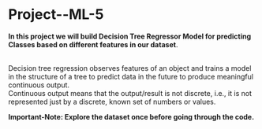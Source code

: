# Project--ML-5

<table>

  **In this project we will build Decision Tree Regressor Model for predicting Classes based on different features in our dataset**.<br></br>

  Decision tree regression observes features of an object and trains a model in the structure of a tree to predict data in the future to produce meaningful continuous output.<br>
  Continuous output means that the output/result is not discrete, i.e., it is not represented just by a discrete, known set of numbers or values.

  **Important-Note: Explore the dataset once before going through the code.**
</table>

